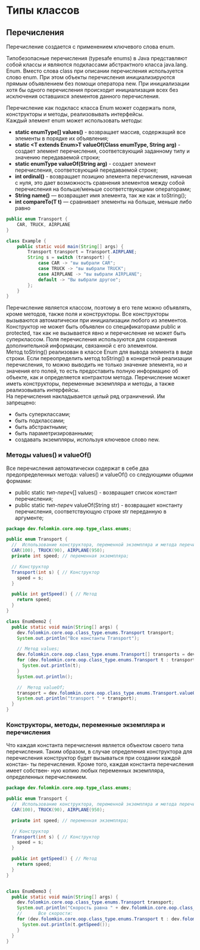 # Типы классов

## Перечисления

Перечисление создается с применением ключевого слова enum.

Типобезопасные перечисления (typesafe enums) в Java представляют собой классы и
являются подклассами абстрактного класса java.lang. Enum. Вместо слова class при
описании перечисления используется слово enum. При этом объекты перечисления
инициализируются прямым объявлением без помощи оператора new. При инициализации
хотя бы одного перечисления происходит инициализация всех без исключения
оставшихся элементов данного перечисления.

Перечисление как подкласс класса Enum может содержать поля, конструкторы и
методы, реализовывать интерфейсы.  
Каждый элемент enum может использовать методы:

- **static enumType[] values()** - возвращает массив, содержащий все элементы в
  порядке их объявления;
- **static \<T extends Enum<T>>T valueOf(Class<T> enumType, String arg)** -
  создает
  элемент перечисления, соответсвующий заданному типу и значению передаваемой
  строки;
- **static enumType valueOf(String arg)** - создает элемент перечисления,
  соответсвующий передаваемой строке;
- **int ordinal()** - возвращает позицию элемента перечисления, начиная с нуля,
  это
  дает возможность сравнения элементов между собой перечисления на больше/меньше
  соответствующими операторами;
- **String name()** — возвращает имя элемента, так же как и toString();
- **int compareTo(T t)** — сравнивает элементы на больше, меньше либо равно

```java
public enum Transport {
    CAR, TRUCK, AIRPLANE
}

class Example {
    public static void main(String[] args) {
        Transport transport = Transport.AIRPLANE;
        String s = switch (transport) {
            case CAR -> "вы выбрали CAR";
            case TRUCK -> "вы выбрали TRUCK";
            case AIRPLANE -> "вы выбрали AIRPLANE";
            default -> "Вы выбрали другое";
        };
    }
}
```

Перечисление является классом, поэтому в его теле можно объявлять, кроме
методов, также поля и конструкторы. Все конструкторы вызываются автоматически
при инициализации любого из элементов. Конструктор не может быть объявлен со
спецификаторами public и protected, так как не вызывается явно и перечисление не
может быть суперклассом. Поля перечисления используются для сохранения
дополнительной информации, связанной с его элементом.  
Метод toString() реализован в классе Enum для вывода элемента в виде строки.
Если переопределить метод toString() в конкретной реализации перечисления, то
можно выводить не только значение элемента, но и значения его полей, то есть
предоставить полную информацию об объекте, как и определяется контрактом метода.
Перечисление может иметь конструкторы, переменные экземпляра и методы, а также
реализовывать интерфейсы.  
На перечисления накладывается целый ряд ограничений. Им запрещено:

- быть суперклассами;
- быть подклассами;
- быть абстрактными;
- быть параметризированными;
- создавать экземпляры, используя ключевое слово new.

### Методы values() и valueOf()

Все перечисления автоматически содержат в себе два предопределенных метода:
values() и valueOf() со следующими общими формами:

- public static _тип-переч_[] values() - возвращает список констант
  перечисления;
- public static _тип-переч_ valueOf(String str) - возвращает константу
  перечисления, соответствующую строке str переданную в аргументе;

```java
package dev.folomkin.core.oop.type_class.enums;

public enum Transport {
  //  Использование конструктора, переменной экземпляра и метода перечисления
  CAR(100), TRUCK(90), AIRPLANE(950);
  private int speed; // переменная экземпляра;

  // Конструктор
  Transport(int s) { // Конструктор
    speed = s;
  }

  public int getSpeed() { // Метод
    return speed;
  }
}

class EnumDemo2 {
  public static void main(String[] args) {
    dev.folomkin.core.oop.class_type.enums.Transport transport;
    System.out.println("Все константы Transport");

    // Метод values;
    dev.folomkin.core.oop.class_type.enums.Transport[] transports = dev.folomkin.core.oop.class_type.enums.Transport.values();
    for (dev.folomkin.core.oop.class_type.enums.Transport t : transports) {
      System.out.println(t);
    }
    System.out.println();

    //  Метод valueOf;
    transport = dev.folomkin.core.oop.class_type.enums.Transport.valueOf("TRUCK");
    System.out.println("transport " + transport);
  }
}


```

### Конструкторы, методы, переменные экземпляра и перечисления

Что каждая константа перечисления является объектом своего типа перечисления.
Таким образом, в случае определения конструктора для перечисления конструктор
будет вызываться при создании каждой констан- ты перечисления. Кроме того,
каждая константа перечисления имеет собствен- ную копию любых переменных
экземпляра, определенных перечислением.

```java
package dev.folomkin.core.oop.type_class.enums;

public enum Transport {
  //  Использование конструктора, переменной экземпляра и метода перечисления
  CAR(100), TRUCK(90), AIRPLANE(950);

  private int speed; // переменная экземпляра;

  // Конструктор
  Transport(int s) { // Конструктор
    speed = s;
  }

  public int getSpeed() { // Метод
    return speed;
  }
}


class EnumDemo3 {
  public static void main(String[] args) {
    dev.folomkin.core.oop.class_type.enums.Transport transport;
    System.out.println("Скорость равна " + dev.folomkin.core.oop.class_type.enums.Transport.CAR.getSpeed());
    //      Все скорости:
    for (dev.folomkin.core.oop.class_type.enums.Transport t : dev.folomkin.core.oop.class_type.enums.Transport.values()) {
      System.out.println(t.getSpeed());
    }
  }
}
```

